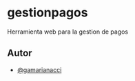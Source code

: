# gestionpagos

Herramienta web para la gestion de pagos

## Autor

- [@gamarianacci](https://www.github.com/gamarianacci)
